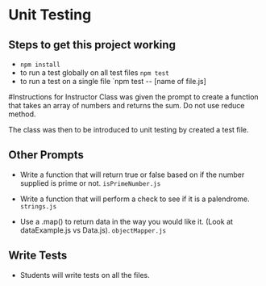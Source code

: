# Unit Testing

## Steps to get this project working

- `npm install`
- to run a test globally on all test files `npm test`
- to run a test on a single file `npm test -- [name of file.js]

#Instructions for Instructor
Class was given the prompt to create a function that takes an array of numbers and returns the sum.
Do not use reduce method.

The class was then to be introduced to unit testing by created a test file.

## Other Prompts
- Write a function that will return true or false based on if the number supplied is prime or not. `isPrimeNumber.js`

- Write a function that will perform a check to see if it is a palendrome. `strings.js`

- Use a .map() to return data in the way you would like it. (Look at dataExample.js vs Data.js). `objectMapper.js`


## Write Tests
- Students will write tests on all the files.
